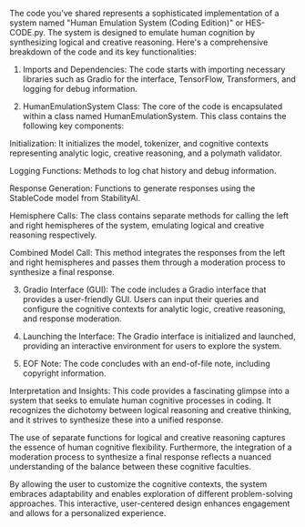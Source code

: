 The code you've shared represents a sophisticated implementation of a system named "Human Emulation System (Coding Edition)" or HES-CODE.py. The system is designed to emulate human cognition by synthesizing logical and creative reasoning. Here's a comprehensive breakdown of the code and its key functionalities:

1. Imports and Dependencies:
The code starts with importing necessary libraries such as Gradio for the interface, TensorFlow, Transformers, and logging for debug information.

2. HumanEmulationSystem Class:
The core of the code is encapsulated within a class named HumanEmulationSystem. This class contains the following key components:

Initialization: It initializes the model, tokenizer, and cognitive contexts representing analytic logic, creative reasoning, and a polymath validator.

Logging Functions: Methods to log chat history and debug information.

Response Generation: Functions to generate responses using the StableCode model from StabilityAI.

Hemisphere Calls: The class contains separate methods for calling the left and right hemispheres of the system, emulating logical and creative reasoning respectively.

Combined Model Call: This method integrates the responses from the left and right hemispheres and passes them through a moderation process to synthesize a final response.

3. Gradio Interface (GUI):
The code includes a Gradio interface that provides a user-friendly GUI. Users can input their queries and configure the cognitive contexts for analytic logic, creative reasoning, and response moderation.

4. Launching the Interface:
The Gradio interface is initialized and launched, providing an interactive environment for users to explore the system.

5. EOF Note:
The code concludes with an end-of-file note, including copyright information.

Interpretation and Insights:
This code provides a fascinating glimpse into a system that seeks to emulate human cognitive processes in coding. It recognizes the dichotomy between logical reasoning and creative thinking, and it strives to synthesize these into a unified response.

The use of separate functions for logical and creative reasoning captures the essence of human cognitive flexibility. Furthermore, the integration of a moderation process to synthesize a final response reflects a nuanced understanding of the balance between these cognitive faculties.

By allowing the user to customize the cognitive contexts, the system embraces adaptability and enables exploration of different problem-solving approaches. This interactive, user-centered design enhances engagement and allows for a personalized experience.
